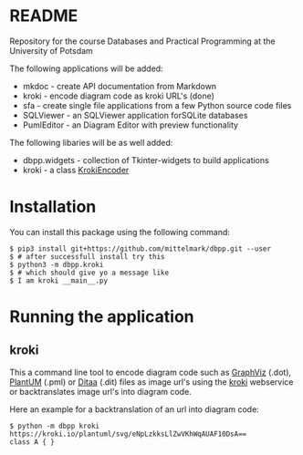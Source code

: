 # README

Repository for the course Databases and Practical Programming at the University of Potsdam

The following applications will be added:

* mkdoc - create API documentation from Markdown
* kroki - encode diagram code as kroki URL's (done)
* sfa   - create single file applications from a few Python source code files
* SQLViewer - an SQLViewer application forSQLite databases
* PumlEditor - an Diagram Editor with preview functionality

The following libaries will be as well added:

* dbpp.widgets - collection of Tkinter-widgets to build applications
* kroki - a class [KrokiEncoder](https://github.com/mittelmark/dbpp/blob/main/dbpp/kroki/KrokiEncoder.py)

# Installation

You can install this package using the following command:

```
$ pip3 install git+https://github.com/mittelmark/dbpp.git --user
$ # after successfull install try this
$ python3 -m dbpp.kroki
$ # which should give yo a message like 
$ I am kroki __main__.py
```

# Running the application

## kroki

This a command line tool to encode diagram code such as [GraphViz](https://www.graphviz.org) (.dot), [PlantUM](https://www.plantuml.org) (.pml) or [Ditaa](https://github.com/stathissideris/ditaa) (.dit) files as image url's using the [kroki](https://kroki.io) webservice or backtranslates image url's into diagram code.

Here an example for a backtranslation of an url into diagram code:

```
$ python -m dbpp kroki https://kroki.io/plantuml/svg/eNpLzkksLlZwVKhWqAUAF10DsA==
class A { }
```
